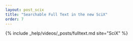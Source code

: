 ```yaml
---
layout: post_scix
title: "Searchable Full Text in the new SciX"
order: 7
---
```


{% include _help/videos/_posts/fulltext.md site="SciX" %}
